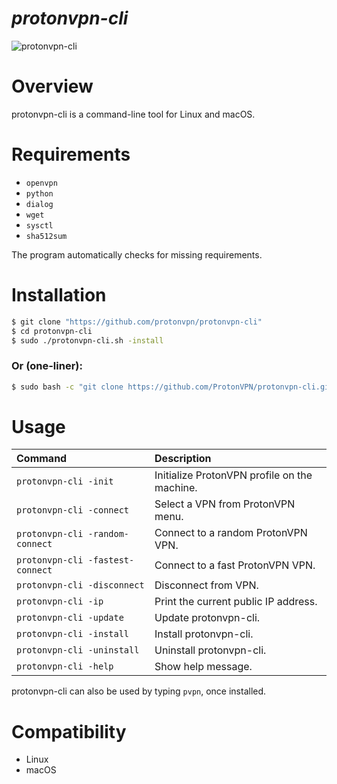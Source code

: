 *protonvpn-cli*
================

![protonvpn-cli](https://i.imgur.com/tDrwkX5l.png)

# Overview #
protonvpn-cli is a command-line tool for Linux and macOS.

# Requirements #

* `openvpn`
* `python`
* `dialog`
* `wget`
* `sysctl`
* `sha512sum`

The program automatically checks for missing requirements.


# Installation #

```bash
$ git clone "https://github.com/protonvpn/protonvpn-cli"
$ cd protonvpn-cli
$ sudo ./protonvpn-cli.sh -install
```

### Or (one-liner): ###

```bash
$ sudo bash -c "git clone https://github.com/ProtonVPN/protonvpn-cli.git ; ./protonvpn-cli/protonvpn-cli.sh -install"
```

# Usage #


| **Command**                      | **Description**                               |
| :------------------------------- | :-------------------------------------------- |
| `protonvpn-cli -init`            | Initialize ProtonVPN profile on the machine.  |
| `protonvpn-cli -connect`         | Select a VPN from ProtonVPN menu.             |
| `protonvpn-cli -random-connect`  | Connect to a random ProtonVPN VPN.            |
| `protonvpn-cli -fastest-connect` | Connect to a fast ProtonVPN VPN.              |
| `protonvpn-cli -disconnect`      | Disconnect from VPN.                          |
| `protonvpn-cli -ip`              | Print the current public IP address.          |
| `protonvpn-cli -update`          | Update protonvpn-cli.                         |
| `protonvpn-cli -install`         | Install protonvpn-cli.                        |
| `protonvpn-cli -uninstall`       | Uninstall protonvpn-cli.                      |
| `protonvpn-cli -help`            | Show help message.                            |


protonvpn-cli can also be used by typing `pvpn`, once installed.


# Compatibility #
* Linux
* macOS
